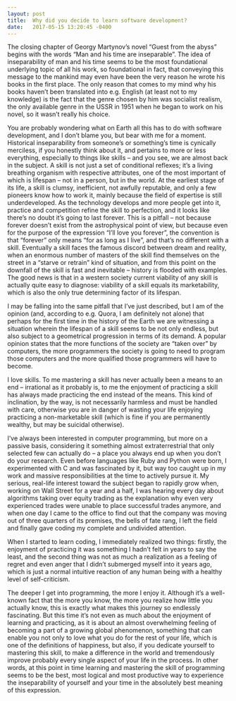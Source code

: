 ```yaml
---
layout: post
title:  Why did you decide to learn software development?
date:   2017-05-15 13:20:45 -0400
---
```



The closing chapter of Georgy Martynov’s novel “Guest from the abyss” begins with the words “Man and his time are inseparable”. The idea of inseparability of man and his time seems to be the most foundational underlying topic of all his work, so foundational in fact, that conveying this message to the mankind may even have been the very reason he wrote his books in the first place. The only reason that comes to my mind why his books haven’t been translated into e.g. English (at least not to my knowledge) is the fact that the genre chosen by him was socialist realism, the only available genre in the USSR in 1951 when he began to work on his novel, so it wasn’t really his choice. 

You are probably wondering what on Earth all this has to do with software development, and I don’t blame you, but bear with me for a moment. Historical inseparability from someone’s or something’s time is cynically merciless, if you honestly think about it, and pertains to more or less everything, especially to things like skills – and you see, we are almost back in the subject. A skill is not just a set of conditional reflexes; it’s a living breathing organism with respective attributes, one of the most important of which is lifespan – not in a person, but in the world. At the earliest stage of its life, a skill is clumsy, inefficient, not awfully reputable, and only a few pioneers know how to work it, mainly because the field of expertise is still underdeveloped. As the technology develops and more people get into it, practice and competition refine the skill to perfection, and it looks like there’s no doubt it’s going to last forever. This is a pitfall – not because forever doesn’t exist from the astrophysical point of view, but because even for the purpose of the expression “I’ll love you forever”, the convention is that “forever” only means “for as long as I live”, and that’s no different with a skill. Eventually a skill faces the famous discord between dream and reality, when an enormous number of masters of the skill find themselves on the street in a “starve or retrain” kind of situation, and from this point on the downfall of the skill is fast and inevitable – history is flooded with examples. The good news is that in a western society current viability of any skill is actually quite easy to diagnose: viability of a skill equals its marketability, which is also the only true determining factor of its lifespan. 

I may be falling into the same pitfall that I’ve just described, but I am of the opinion (and, according to e.g. Quora, I am definitely not alone) that perhaps for the first time in the history of the Earth we are witnessing a situation wherein the lifespan of a skill seems to be not only endless, but also subject to a geometrical progression in terms of its demand. A popular opinion states that the more functions of the society are “taken over” by computers, the more programmers the society is going to need to program those computers and the more qualified those programmers will have to become. 

I love skills. To me mastering a skill has never actually been a means to an end – irrational as it probably is, to me the enjoyment of practicing a skill has always made practicing the end instead of the means. This kind of inclination, by the way, is not necessarily harmless and must be handled with care, otherwise you are in danger of wasting your life enjoying practicing a non-marketable skill (which is fine if you are permanently wealthy, but may be suicidal otherwise). 

I’ve always been interested in computer programming, but more on a passive basis, considering it something almost extraterrestrial that only selected few can actually do – a place you always end up when you don’t do your research. Even before languages like Ruby and Python were born, I experimented with C and was fascinated by it, but way too caught up in my work and massive responsibilities at the time to actively pursue it. My serious, real-life interest toward the subject began to rapidly grow when, working on Wall Street for a year and a half, I was hearing every day about algorithms taking over equity trading as the explanation why even very experienced trades were unable to place successful trades anymore, and when one day I came to the office to find out that the company was moving out of three quarters of its premises, the bells of fate rang, I left the field and finally gave coding my complete and undivided attention. 

When I started to learn coding, I immediately realized two things: firstly, the enjoyment of practicing it was something I hadn’t felt in years to say the least, and the second thing was not as much a realization as a feeling of regret and even anger that I didn’t submerged myself into it years ago, which is just a normal intuitive reaction of any human being with a healthy level of self-criticism. 

The deeper I get into programming, the more I enjoy it. Although it’s a well-known fact that the more you know, the more you realize how little you actually know, this is exactly what makes this journey so endlessly fascinating. But this time it’s not even as much about the enjoyment of learning and practicing, as it is about an almost overwhelming feeling of becoming a part of a growing global phenomenon, something that can enable you not only to love what you do for the rest of your life, which is one of the definitions of happiness, but also, if you dedicate yourself to mastering this skill, to make a difference in the world and tremendously improve probably every single aspect of your life in the process. In other words, at this point in time learning and mastering the skill of programming seems to be the best, most logical and most productive way to experience the inseparability of yourself and your time in the absolutely best meaning of this expression. 

